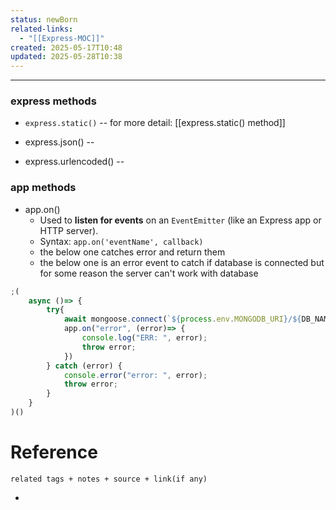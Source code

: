 ```yaml
---
status: newBorn
related-links:
  - "[[Express-MOC]]"
created: 2025-05-17T10:48
updated: 2025-05-28T10:38
---
```

---

### express methods

- `express.static()` -- for more detail: [[express.static() method]]

- express.json() -- 
- express.urlencoded() -- 


### app methods

- app.on() 
	- Used to **listen for events** on an `EventEmitter` (like an Express app or HTTP server).
	- Syntax: `app.on('eventName', callback)`
	- the below one catches error and return them
	- the below one is an error event to catch if database is connected but for some reason the server can't work with database
```js
;(
    async ()=> {
        try{
            await mongoose.connect(`${process.env.MONGODB_URI}/${DB_NAME}`);
            app.on("error", (error)=> {
                console.log("ERR: ", error);
                throw error;
            }) 
        } catch (error) {
            console.error("error: ", error);
            throw error;
        }
    }
)()
```


# Reference
`related tags + notes + source + link(if any)`
 

- 